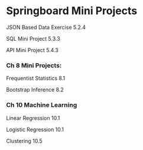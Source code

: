 # Springboard Mini Projects 

JSON Based Data Exercise 5.2.4

SQL Mini Project 5.3.3

API Mini Project 5.4.3

### Ch 8 Mini Projects: 

Frequentist Statistics 8.1

Bootstrap Inference 8.2

### Ch 10 Machine Learning 

Linear Regression 10.1 

Logistic Regression 10.1

Clustering 10.5

